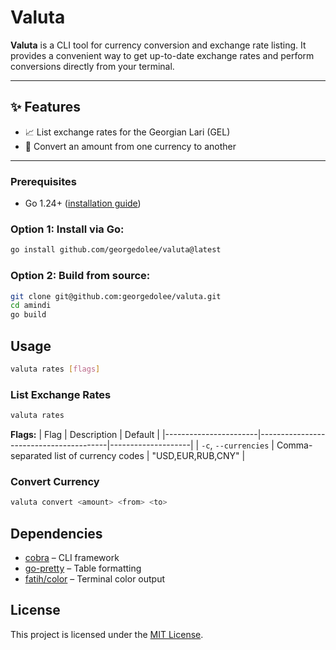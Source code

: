 # Valuta

**Valuta** is a CLI tool for currency conversion and exchange rate listing. It provides a convenient way to get up-to-date exchange rates and perform conversions directly from your terminal.

---

## ✨ Features

- 📈 List exchange rates for the Georgian Lari (GEL)
- 💱 Convert an amount from one currency to another

---

### Prerequisites
- Go 1.24+ ([installation guide](https://go.dev/doc/install))

### Option 1: Install via Go:
```bash
go install github.com/georgedolee/valuta@latest
```

### Option 2: Build from source:

```bash
git clone git@github.com:georgedolee/valuta.git
cd amindi
go build
```

## Usage

```bash
valuta rates [flags]
```

### List Exchange Rates

```bash
valuta rates
```

**Flags:**
| Flag                  | Description                            | Default            |
|-----------------------|----------------------------------------|--------------------|
| `-c`, `--currencies`  | Comma-separated list of currency codes | "USD,EUR,RUB,CNY"  |

### Convert Currency

```bash
valuta convert <amount> <from> <to>
```

## Dependencies

- [cobra](https://github.com/spf13/cobra) – CLI framework
- [go-pretty](https://github.com/jedib0t/go-pretty) – Table formatting
- [fatih/color](https://github.com/fatih/color) – Terminal color output

## License

This project is licensed under the [MIT License](./LICENSE).
